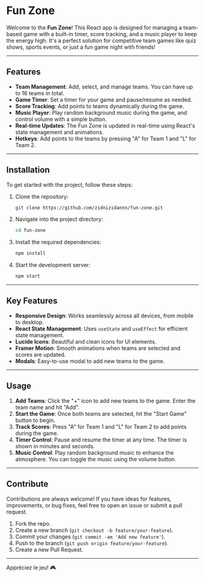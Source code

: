 # Fun Zone

Welcome to the **Fun Zone**! This React app is designed for managing a team-based game with a built-in timer, score tracking, and a music player to keep the energy high. It's a perfect solution for competitive team games like quiz shows, sports events, or just a fun game night with friends!

---

## Features

- **Team Management**: Add, select, and manage teams. You can have up to 16 teams in total.
- **Game Timer**: Set a timer for your game and pause/resume as needed.
- **Score Tracking**: Add points to teams dynamically during the game.
- **Music Player**: Play random background music during the game, and control volume with a simple button.
- **Real-time Updates**: The Fun Zone is updated in real-time using React's state management and animations.
- **Hotkeys**: Add points to the teams by pressing "A" for Team 1 and "L" for Team 2.

---

## Installation

To get started with the project, follow these steps:

1. Clone the repository:
   ```bash
   git clone https://github.com/zidnizidannn/fun-zone.git
   ```

2. Navigate into the project directory:
   ```bash
   cd fun-zone
   ```

3. Install the required dependencies:
   ```bash
   npm install
   ```

4. Start the development server:
   ```bash
   npm start
   ```


---

## Key Features

- **Responsive Design**: Works seamlessly across all devices, from mobile to desktop.
- **React State Management**: Uses `useState` and `useEffect` for efficient state management.
- **Lucide Icons**: Beautiful and clean icons for UI elements.
- **Framer Motion**: Smooth animations when teams are selected and scores are updated.
- **Modals**: Easy-to-use modal to add new teams to the game.
  
---

## Usage

1. **Add Teams**: Click the "+" icon to add new teams to the game. Enter the team name and hit "Add".
2. **Start the Game**: Once both teams are selected, hit the "Start Game" button to begin.
3. **Track Scores**: Press "A" for Team 1 and "L" for Team 2 to add points during the game.
4. **Timer Control**: Pause and resume the timer at any time. The timer is shown in minutes and seconds.
5. **Music Control**: Play random background music to enhance the atmosphere. You can toggle the music using the volume button.

---

## Contribute

Contributions are always welcome! If you have ideas for features, improvements, or bug fixes, feel free to open an issue or submit a pull request.

1. Fork the repo.
2. Create a new branch (`git checkout -b feature/your-feature`).
3. Commit your changes (`git commit -am 'Add new feature'`).
4. Push to the branch (`git push origin feature/your-feature`).
5. Create a new Pull Request.

---

Appréciez le jeu! 🎮